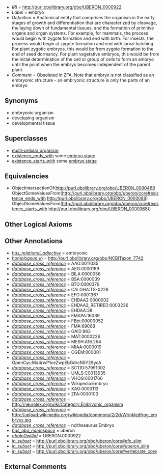  * *IRI* = http://purl.obolibrary.org/obo/UBERON_0000922
 * *Label* = embryo
 * *Definition* = Anatomical entity that comprises the organism in the early stages of growth and differentiation that are characterized by cleavage, the laying down of fundamental tissues, and the formation of primitive organs and organ systems. For example, for mammals, the process would begin with zygote formation and end with birth. For insects, the process would begin at zygote formation and end with larval hatching. For plant zygotic embryos, this would be from zygote formation to the end of seed dormancy. For plant vegetative embryos, this would be from the initial determination of the cell or group of cells to form an embryo until the point when the embryo becomes independent of the parent plant.
 * *Comment* = Obsoleted in ZFA. Note that embryo is not classified as an embryonic structure - an embryonic structure is only the parts of an embryo

## Synonyms

 * embryonic organism
 * developing organism
 * developmental tissue

## Superclasses

 * [multi-cellular organism](../../UBERON/68/UBERON_0000468.md)
 * [existence_ends_with](../../core#existence/th/core#existence_ends_with.md) some [embryo stage](../../UBERON/68/UBERON_0000068.md)
 * [existence_starts_with](../../core#existence/th/core#existence_starts_with.md) some [embryo stage](../../UBERON/68/UBERON_0000068.md)

## Equivalencies

 * ObjectIntersectionOf(<http://purl.obolibrary.org/obo/UBERON_0000468> ObjectSomeValuesFrom(<http://purl.obolibrary.org/obo/uberon/core#existence_ends_with> <http://purl.obolibrary.org/obo/UBERON_0000068>) ObjectSomeValuesFrom(<http://purl.obolibrary.org/obo/uberon/core#existence_starts_with> <http://purl.obolibrary.org/obo/UBERON_0000068>))

## Other Logical Axioms


## Other Annotations

 * *[has_relational_adjective](../../UBPROP/07/UBPROP_0000007.md)* = embryonic
 * *[homologous_in](../../core#homologous/in/core#homologous_in.md)* = http://purl.obolibrary.org/obo/NCBITaxon_7742
 * *[database_cross_reference](../../ef/oboInOwl#hasDbXref.md)* = AAO:0011035
 * *[database_cross_reference](../../ef/oboInOwl#hasDbXref.md)* = AEO:0000169
 * *[database_cross_reference](../../ef/oboInOwl#hasDbXref.md)* = BILA:0000056
 * *[database_cross_reference](../../ef/oboInOwl#hasDbXref.md)* = BSA:0000039
 * *[database_cross_reference](../../ef/oboInOwl#hasDbXref.md)* = BTO:0000379
 * *[database_cross_reference](../../ef/oboInOwl#hasDbXref.md)* = CALOHA:TS-0229
 * *[database_cross_reference](../../ef/oboInOwl#hasDbXref.md)* = EFO:0001367
 * *[database_cross_reference](../../ef/oboInOwl#hasDbXref.md)* = EHDAA2:0000002
 * *[database_cross_reference](../../ef/oboInOwl#hasDbXref.md)* = EHDAA2_RETIRED:0003236
 * *[database_cross_reference](../../ef/oboInOwl#hasDbXref.md)* = EHDAA:38
 * *[database_cross_reference](../../ef/oboInOwl#hasDbXref.md)* = EMAPA:16039
 * *[database_cross_reference](../../ef/oboInOwl#hasDbXref.md)* = FBbt:00000052
 * *[database_cross_reference](../../ef/oboInOwl#hasDbXref.md)* = FMA:69068
 * *[database_cross_reference](../../ef/oboInOwl#hasDbXref.md)* = GAID:963
 * *[database_cross_reference](../../ef/oboInOwl#hasDbXref.md)* = MAT:0000226
 * *[database_cross_reference](../../ef/oboInOwl#hasDbXref.md)* = MESH:A16.254
 * *[database_cross_reference](../../ef/oboInOwl#hasDbXref.md)* = MIAA:0000019
 * *[database_cross_reference](../../ef/oboInOwl#hasDbXref.md)* = OGEM:000001
 * *[database_cross_reference](../../ef/oboInOwl#hasDbXref.md)* = OpenCyc:Mx4rwP1ceZwpEbGdrcN5Y29ycA
 * *[database_cross_reference](../../ef/oboInOwl#hasDbXref.md)* = SCTID:57991002
 * *[database_cross_reference](../../ef/oboInOwl#hasDbXref.md)* = UMLS:C0013935
 * *[database_cross_reference](../../ef/oboInOwl#hasDbXref.md)* = VHOG:0001766
 * *[database_cross_reference](../../ef/oboInOwl#hasDbXref.md)* = Wikipedia:Embryo
 * *[database_cross_reference](../../ef/oboInOwl#hasDbXref.md)* = XAO:0000113
 * *[database_cross_reference](../../ef/oboInOwl#hasDbXref.md)* = ZFA:0000103
 * *[database_cross_reference](../../ef/oboInOwl#hasDbXref.md)* = http://neurolex.org/wiki/Category:Embryonic_organism
 * *[database_cross_reference](../../ef/oboInOwl#hasDbXref.md)* = http://upload.wikimedia.org/wikipedia/commons/2/2d/Wrinkledfrog_embryos.jpg
 * *[database_cross_reference](../../ef/oboInOwl#hasDbXref.md)* = ncithesaurus:Embryo
 * *[has_obo_namespace](../../ce/oboInOwl#hasOBONamespace.md)* = uberon
 * *[oboInOwl#id](../../id/oboInOwl#id.md)* = UBERON:0000922
 * *[in_subset](../../et/oboInOwl#inSubset.md)* = http://purl.obolibrary.org/obo/uberon/core#efo_slim
 * *[in_subset](../../et/oboInOwl#inSubset.md)* = http://purl.obolibrary.org/obo/uberon/core#uberon_slim
 * *[in_subset](../../et/oboInOwl#inSubset.md)* = http://purl.obolibrary.org/obo/uberon/core#vertebrate_core

## External Comments

